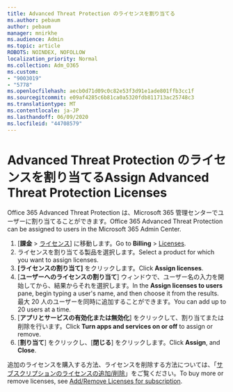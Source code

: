 ```yaml
---
title: Advanced Threat Protection のライセンスを割り当てる
ms.author: pebaum
author: pebaum
manager: mnirkhe
ms.audience: Admin
ms.topic: article
ROBOTS: NOINDEX, NOFOLLOW
localization_priority: Normal
ms.collection: Adm_O365
ms.custom:
- "9003019"
- "5778"
ms.openlocfilehash: aecb0d71d09c0c82e53f3d91e1ade801ffb3cc1f
ms.sourcegitcommit: e09af4285c6b81ca0a5320fdb811713ac25748c3
ms.translationtype: MT
ms.contentlocale: ja-JP
ms.lasthandoff: 06/09/2020
ms.locfileid: "44708579"
---
```

# <a name="assign-advanced-threat-protection-licenses"></a><span data-ttu-id="8a037-102">Advanced Threat Protection のライセンスを割り当てる</span><span class="sxs-lookup"><span data-stu-id="8a037-102">Assign Advanced Threat Protection Licenses</span></span>

<span data-ttu-id="8a037-103">Office 365 Advanced Threat Protection は、Microsoft 365 管理センターでユーザーに割り当てることができます。</span><span class="sxs-lookup"><span data-stu-id="8a037-103">Office 365 Advanced Threat Protection can be assigned to users in the Microsoft 365 Admin Center.</span></span>

1. <span data-ttu-id="8a037-104">[**課金**  >  [ライセンス](https://go.microsoft.com/fwlink/p/?linkid=842264)] に移動します。</span><span class="sxs-lookup"><span data-stu-id="8a037-104">Go to **Billing** > [Licenses](https://go.microsoft.com/fwlink/p/?linkid=842264).</span></span>
2. <span data-ttu-id="8a037-105">ライセンスを割り当てる製品を選択します。</span><span class="sxs-lookup"><span data-stu-id="8a037-105">Select a product for which you want to assign licenses.</span></span>
3. <span data-ttu-id="8a037-106">**[ライセンスの割り当て]** をクリックします。</span><span class="sxs-lookup"><span data-stu-id="8a037-106">Click **Assign licenses**.</span></span>
4. <span data-ttu-id="8a037-107">[**ユーザーへのライセンスの割り当て**] ウィンドウで、ユーザー名の入力を開始してから、結果からそれを選択します。</span><span class="sxs-lookup"><span data-stu-id="8a037-107">In the **Assign licenses to users**  pane, begin typing a user's name, and then choose it from the results.</span></span> <span data-ttu-id="8a037-108">最大 20 人のユーザーを同時に追加することができます。</span><span class="sxs-lookup"><span data-stu-id="8a037-108">You can add up to 20 users at a time.</span></span>
5. <span data-ttu-id="8a037-109">[**アプリとサービスの有効化または無効化**] をクリックして、割り当てまたは削除を行います。</span><span class="sxs-lookup"><span data-stu-id="8a037-109">Click **Turn apps and services on or off**  to assign or remove.</span></span>
6. <span data-ttu-id="8a037-110">[**割り当て**] をクリックし、[**閉じる**] をクリックします。</span><span class="sxs-lookup"><span data-stu-id="8a037-110">Click **Assign**, and  **Close**.</span></span>

<span data-ttu-id="8a037-111">追加のライセンスを購入する方法、ライセンスを削除する方法については、「[サブスクリプションのライセンスの追加/削除](https://docs.microsoft.com/microsoft-365/commerce/licenses/buy-licenses?view=o365-worldwide#add-or-remove-licenses-for-your-business-subscription)」をご覧ください。</span><span class="sxs-lookup"><span data-stu-id="8a037-111">To buy more or remove licenses, see [Add/Remove Licenses for subscription](https://docs.microsoft.com/microsoft-365/commerce/licenses/buy-licenses?view=o365-worldwide#add-or-remove-licenses-for-your-business-subscription).</span></span>